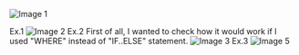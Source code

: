 ![Image 1](https://github.com/AshleyBlair/SQL/blob/master/LAB5/screenshots/tasks.jpg)

Ex.1
![Image 2](https://github.com/AshleyBlair/SQL/blob/master/LAB5/screenshots/1.png)
Ex.2
First of all, I wanted to check how it would work if I used "WHERE" instead of "IF..ELSE" statement.
![Image 3](https://github.com/AshleyBlair/SQL/blob/master/LAB5/screenshots/2_test.png)
Ex.3
![Image 5](https://github.com/AshleyBlair/SQL/blob/master/LAB5/screenshots/3.png)
